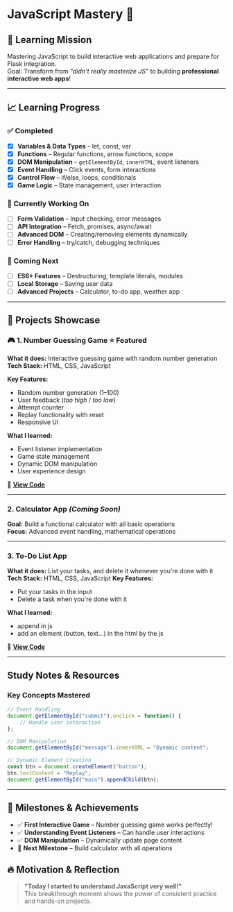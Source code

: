 # JavaScript Mastery 🚀

## 🎯 Learning Mission
Mastering JavaScript to build interactive web applications and prepare for Flask integration.  
Goal: Transform from *"didn't really masterize JS"* to building **professional interactive web apps**!

---

## 📈 Learning Progress

### ✅ Completed
- [x] **Variables & Data Types** – let, const, var
- [x] **Functions** – Regular functions, arrow functions, scope
- [x] **DOM Manipulation** – `getElementById`, `innerHTML`, event listeners
- [x] **Event Handling** – Click events, form interactions
- [x] **Control Flow** – if/else, loops, conditionals
- [x] **Game Logic** – State management, user interaction

### 🔄 Currently Working On
- [ ] **Form Validation** – Input checking, error messages
- [ ] **API Integration** – Fetch, promises, async/await
- [ ] **Advanced DOM** – Creating/removing elements dynamically
- [ ] **Error Handling** – try/catch, debugging techniques

### 🎯 Coming Next
- [ ] **ES6+ Features** – Destructuring, template literals, modules
- [ ] **Local Storage** – Saving user data
- [ ] **Advanced Projects** – Calculator, to-do app, weather app

---

## 🚀 Projects Showcase

### 🎮 **1. Number Guessing Game** ⭐ Featured
**What it does:** Interactive guessing game with random number generation  
**Tech Stack:** HTML, CSS, JavaScript  

**Key Features:**
-  Random number generation (1–100)
-  User feedback (*too high* / *too low*)
-  Attempt counter
-  Replay functionality with reset
-  Responsive UI

**What I learned:**
- Event listener implementation
- Game state management
- Dynamic DOM manipulation
- User experience design

📁 **[View Code](./projects/number-guessing-game/)**  

---

### **2. Calculator App** *(Coming Soon)*
**Goal:** Build a functional calculator with all basic operations  
**Focus:** Advanced event handling, mathematical operations

---

### **3. To-Do List App**
**What it does:** List your tasks, and delete it whenever you're done with it  
**Tech Stack:** HTML, CSS, JavaScript
**Key Features:**
- Put your tasks in the input
- Delete a task when you're done with it

 **What I learned:**
 - append in js
 - add an element (button, text...) in the html by the js

📁 **[View Code](./projects/getionary-task/)**

---

## Study Notes & Resources

### Key Concepts Mastered
```javascript
// Event Handling
document.getElementById("submit").onclick = function() {
    // Handle user interaction
};

// DOM Manipulation
document.getElementById("message").innerHTML = "Dynamic content";

// Dynamic Element Creation
const btn = document.createElement("button");
btn.textContent = "Replay";
document.getElementById("main").appendChild(btn);
```
---
## 🎉 Milestones & Achievements
- ✅ **First Interactive Game** – Number guessing game works perfectly!
- ✅ **Understanding Event Listeners** – Can handle user interactions
- ✅ **DOM Manipulation** – Dynamically update page content
- 🎯 **Next Milestone** – Build calculator with all operations

## 🔥 Motivation & Reflection
> **"Today I started to understand JavaScript very well!"**  
> This breakthrough moment shows the power of consistent practice and hands-on projects.
